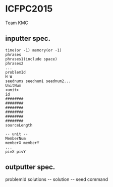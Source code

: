 ICFPC2015
====

Team KMC


## inputter spec.
```
time(or -1) memory(or -1)
phrases
phrases1(include space)
phrases2
...
problemId
H W
seednums seednum1 seednum2...
UnitNum
<unit>
id
########
########
########
########
########
########
sourceLength

-- unit --
MemberNum
memberX memberY
...
pivX pivY

```

## outputter spec.
problemId
solutions
<solution>
-- solution -- 
seed
command

